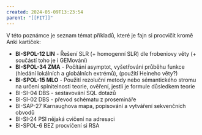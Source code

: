 ```yaml
---
created: 2024-05-09T13:23:54
parent: "[[FIT]]"
---
```

V této poznámce je seznam témat příkladů, které je fajn si procvičit kromě Anki kartiček:

- **BI-SPOL-12 LIN** - Řešení SLR (+ homogenní SLR) dle frobeniovy věty (+ součástí toho je i GEMování)
- **BI-SPOL-34 ZMA** - Počítání asymptot, vyšetřování průběhu funkce (hledání lokálních a globálních extrémů), (použití Heineho věty?)
- **BI-SPOL-15 MLO** - Použití rezoluční metody nebo sémantického stromu na určení splnitelnosti teorie, ověření, jestli je formule důsledkem teorie
- BI-SI-04 DBS - sestavování SQL dotazů
- BI-SI-02 DBS - převod schématu z prosemináře
- BI-SAP-27 Karnaughova mapa, popisování a vytváření sekvenčních obvodů
- BI-SI-24 PSI nějaká cvičení na adresaci
- BI-SPOL-6 BEZ procvičení si RSA

